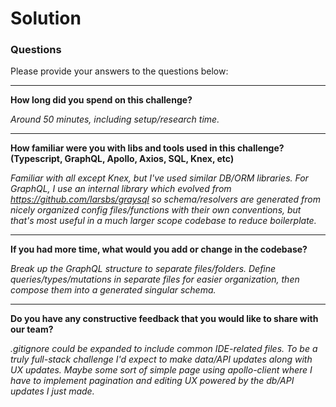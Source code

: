 # Solution

### Questions

Please provide your answers to the questions below:

---
**How long did you spend on this challenge?**

_Around 50 minutes, including setup/research time._

---

**How familiar were you with libs and tools used in this challenge? (Typescript, GraphQL, Apollo, Axios, SQL, Knex, etc)**

_Familiar with all except Knex, but I've used similar DB/ORM libraries. For GraphQL, I use an internal library which evolved from https://github.com/larsbs/graysql so schema/resolvers are generated from nicely organized config files/functions with their own conventions, but that's most useful in a much larger scope codebase to reduce boilerplate._

---

**If you had more time, what would you add or change in the codebase?**

_Break up the GraphQL structure to separate files/folders. Define queries/types/mutations in separate files for easier organization, then compose them into a generated singular schema._

---

**Do you have any constructive feedback that you would like to share with our team?**

_.gitignore could be expanded to include common IDE-related files. To be a truly full-stack challenge I'd expect to make data/API updates along with UX updates. Maybe some sort of simple page using apollo-client where I have to implement pagination and editing UX powered by the db/API updates I just made._
